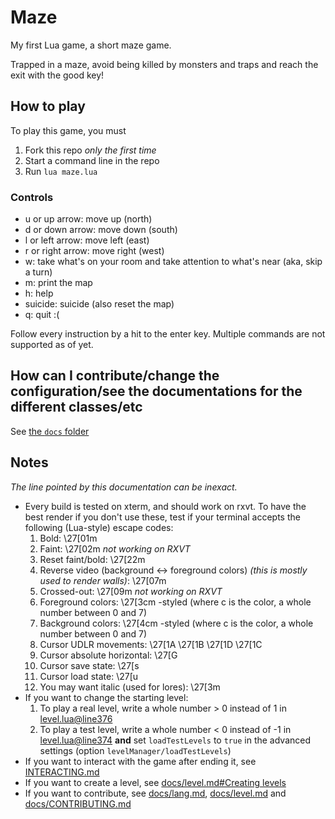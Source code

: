 # Maze

My first Lua game, a short maze game.

Trapped in a maze, avoid being killed by monsters and traps and reach the exit with the good key!

## How to play

To play this game, you must

1. Fork this repo *only the first time*
2. Start a command line in the repo
3. Run `lua maze.lua`

### Controls

- u or up arrow: move up \(north)
- d or down arrow: move down \(south)
- l or left arrow: move left \(east)
- r or right arrow: move right \(west)
- w: take what's on your room and take attention to what's near (aka, skip a turn)
- m: print the map
- h: help
- suicide: suicide (also reset the map)
- q: quit :\(

Follow every instruction by a hit to the enter key. Multiple commands are not supported as of yet.

## How can I contribute/change the configuration/see the documentations for the different classes/etc

See [the `docs` folder](/docs)

## Notes

*The line pointed by this documentation can be inexact.*

- Every build is tested on xterm, and should work on rxvt. To have the best render if you don't use these, test if your terminal accepts the following \(Lua-style) escape codes:
  1. Bold: \\27\[01m
  2. Faint: \\27\[02m *not working on RXVT*
  3. Reset faint/bold: \27\[22m
  4. Reverse video \(background <-> foreground colors) *\(this is mostly used to render walls)*: \\27\[07m
  5. Crossed-out: \\27\[09m *not working on RXVT*
  6. Foreground colors: \\27\[3cm -styled \(where c is the color, a whole number between 0 and 7)
  7. Background colors: \\27\[4cm -styled \(where c is the color, a whole number between 0 and 7)
  8. Cursor UDLR movements: \\27\[1A \\27\[1B \\27\[1D \\27\[1C
  9. Cursor absolute horizontal: \\27\[G
  10. Cursor save state: \\27\[s
  11. Cursor load state: \\27\[u
  12. You may want italic \(used for lores): \\27\[3m
- If you want to change the starting level:
  1. To play a real level, write a whole number > 0 instead of 1 in [level.lua@line376](level.lua#L376)
  2. To play a test level, write a whole number < 0 instead of -1 in [level.lua@line374](level.lua#L374) **and** set `loadTestLevels` to `true` in the advanced settings (option `levelManager/loadTestLevels`)
- If you want to interact with the game after ending it, see [INTERACTING.md](INTERACTING.md)
- If you want to create a level, see [docs/level.md#Creating levels](docs/level.md#creating-levels)
- If you want to contribute, see [docs/lang.md](docs/lang.md), [docs/level.md](docs/level.md) and [docs/CONTRIBUTING.md](docs/CONTRIBUTING.md)
